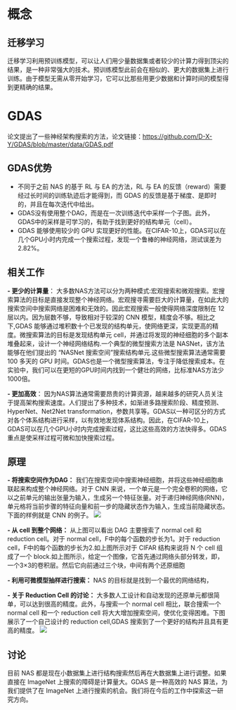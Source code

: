 # 概念 #
## 迁移学习 ##
迁移学习利用预训练模型，可以让人们用少量数据集或者较少的计算力得到顶尖的结果，是一种非常强大的技术。预训练模型此前会在相似的、更大的数据集上进行训练。由于模型无需从零开始学习，它可以比那些用更少数据和计算时间的模型得到更精确的结果。

# GDAS #
论文提出了一些神经架构搜索的方法，论文链接：https://github.com/D-X-Y/GDAS/blob/master/data/GDAS.pdf
## GDAS优势 ##
- 不同于之前 NAS 的基于 RL 与 EA 的方法，RL 与 EA 的反馈（reward）需要经过长时间的训练轨迹后才能得到，而 GDAS 的反馈是基于梯度、是即时的，并且在每次迭代中给出。
- GDAS没有使用整个DAG，而是在一次训练迭代中采样一个子图。此外，GDAS中的采样是可学习的，有助于找到更好的结构单元（cell）。
- GDAS 能够使用较少的 GPU 实现更好的性能。在CIFAR-10上，GDAS可以在几个GPU小时内完成一个搜索过程，发现一个鲁棒的神经网络，测试误差为2.82%。
## 相关工作 ##
**- 更少的计算量**：
大多数NAS方法可以分为两种模式:宏观搜索和微观搜索。宏搜索算法的目标是直接发现整个神经网络。宏观搜寻需要巨大的计算量，在如此大的搜索空间中搜索网络是困难和无效的。因此宏观搜索一般使得网络深度限制在 12 层以内。因为层数不够，导致相对于较深的 CNN 模型，精度会不够。相比之下,GDAS 能够通过堆积数十个已发现的结构单元，使网络更深，实现更高的精度。微搜索算法的目标是发现结构单元 cell，并通过将发现的神经细胞的多个副本堆叠起来，设计一个神经网络结构.一个典型的微型搜索方法是 NASNet，该方法能够在他们提出的 “NASNet 搜索空间”搜索结构单元.这些微型搜索算法通常需要 100 多天的 GPU 时间。GDAS也是一个微型搜索算法，专注于降低搜索成本。在实验中，我们可以在更短的GPU时间内找到一个健壮的网络，比标准NAS方法少1000倍。

**- 更加高效**：
因为NAS算法通常需要昂贵的计算资源，越来越多的研究人员关注于提高架构搜索速度。人们提出了多种技术，如渐进多路搜索阶段、精度预测、HyperNet、Net2Net transformation，参数共享等。GDAS以一种可区分的方式对各个体系结构进行采样，以有效地发现体系结构。因此，在CIFAR-10上，GDAS可以在几个GPU小时内完成搜索过程，这比这些高效的方法快得多。GDAS 重点是使采样过程可微和加快搜索过程。
## 原理 ##
**- 将搜索空间作为DAG：**
我们在搜索空间中搜索神经细胞，并将这些神经细胞串联起来构成整个神经网络。对于 CNN 来说，一个单元是一个完全卷积的网络，它以之前单元的输出张量为输入，生成另一个特征张量。对于递归神经网络(RNN)，单元格将当前步骤的特征向量和前一步的隐藏状态作为输入，生成当前隐藏状态。下面的样例就是 CNN 的例子。
![](https://i.imgur.com/lLKRazH.png)

**- 从 cell 到整个网络：**
从上图可以看出 DAG 主要搜索了 normal cell 和 reduction cell。对于 normal cell，F中的每个函数的步长为1。对于 reduction cell，F中的每个函数的步长为2.如上图所示对于 CIFAR 结构来说将 N 个 cell 组成了一个 block.如上图所示，给定一个图像，它首先通过网络头部分转发，即，一个3×3的卷积层。然后它向前通过三个块，中间有两个还原细胞

**- 利用可微模型抽样进行搜索：**
NAS 的目标就是找到一个最优的网络结构，

**- 关于 Reduction Cell 的讨论：**
大多数人工设计和自动发现的还原单元都很简单，可以达到很高的精度。此外，与搜索一个 normal cell 相比，联合搜索一个 normal cell 和一个 reduction cell 将大大增加搜索空间，使优化变得困难。下图展示了一个自己设计的 reduction cell,GDAS 搜索到了一个更好的结构并且具有更高的精度。
![](https://i.imgur.com/oOT63EJ.png)

## 讨论 ##
目前 NAS 都是现在小数据集上进行结构搜索然后再在大数据集上进行调整。如果直接在 ImageNet 上搜索的障碍是计算量大。GDAS 是一种高效的 NAS 算法，为我们提供了在 ImageNet 上进行搜索的机会。我们将在今后的工作中探索这一研究方向。